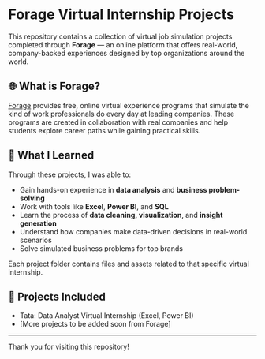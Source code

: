 # Forage Virtual Internship Projects

This repository contains a collection of virtual job simulation projects completed through **Forage** — an online platform that offers real-world, company-backed experiences designed by top organizations around the world.

## 🌐 What is Forage?

[Forage](https://www.theforage.com/) provides free, online virtual experience programs that simulate the kind of work professionals do every day at leading companies. These programs are created in collaboration with real companies and help students explore career paths while gaining practical skills.

## 🧠 What I Learned

Through these projects, I was able to:

- Gain hands-on experience in **data analysis** and **business problem-solving**
- Work with tools like **Excel**, **Power BI**, and **SQL**
- Learn the process of **data cleaning, visualization**, and **insight generation**
- Understand how companies make data-driven decisions in real-world scenarios
- Solve simulated business problems for top brands

Each project folder contains files and assets related to that specific virtual internship.

## 📁 Projects Included

- Tata: Data Analyst Virtual Internship (Excel, Power BI)
- [More projects to be added soon from Forage]

---

Thank you for visiting this repository!
